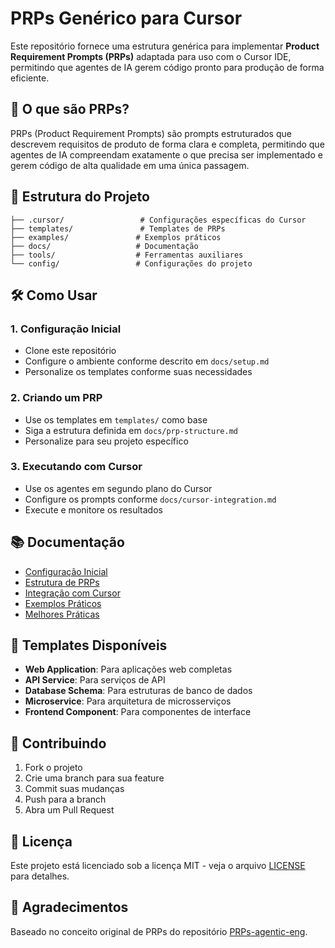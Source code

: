 # PRPs Genérico para Cursor

Este repositório fornece uma estrutura genérica para implementar **Product Requirement Prompts (PRPs)** adaptada para uso com o Cursor IDE, permitindo que agentes de IA gerem código pronto para produção de forma eficiente.

## 🚀 O que são PRPs?

PRPs (Product Requirement Prompts) são prompts estruturados que descrevem requisitos de produto de forma clara e completa, permitindo que agentes de IA compreendam exatamente o que precisa ser implementado e gerem código de alta qualidade em uma única passagem.

## 📁 Estrutura do Projeto

```
├── .cursor/                 # Configurações específicas do Cursor
├── templates/               # Templates de PRPs
├── examples/               # Exemplos práticos
├── docs/                   # Documentação
├── tools/                  # Ferramentas auxiliares
└── config/                 # Configurações do projeto
```

## 🛠️ Como Usar

### 1. Configuração Inicial
- Clone este repositório
- Configure o ambiente conforme descrito em `docs/setup.md`
- Personalize os templates conforme suas necessidades

### 2. Criando um PRP
- Use os templates em `templates/` como base
- Siga a estrutura definida em `docs/prp-structure.md`
- Personalize para seu projeto específico

### 3. Executando com Cursor
- Use os agentes em segundo plano do Cursor
- Configure os prompts conforme `docs/cursor-integration.md`
- Execute e monitore os resultados

## 📚 Documentação

- [Configuração Inicial](docs/setup.md)
- [Estrutura de PRPs](docs/prp-structure.md)
- [Integração com Cursor](docs/cursor-integration.md)
- [Exemplos Práticos](examples/README.md)
- [Melhores Práticas](docs/best-practices.md)

## 🔧 Templates Disponíveis

- **Web Application**: Para aplicações web completas
- **API Service**: Para serviços de API
- **Database Schema**: Para estruturas de banco de dados
- **Microservice**: Para arquitetura de microsserviços
- **Frontend Component**: Para componentes de interface

## 🤝 Contribuindo

1. Fork o projeto
2. Crie uma branch para sua feature
3. Commit suas mudanças
4. Push para a branch
5. Abra um Pull Request

## 📄 Licença

Este projeto está licenciado sob a licença MIT - veja o arquivo [LICENSE](LICENSE) para detalhes.

## 🙏 Agradecimentos

Baseado no conceito original de PRPs do repositório [PRPs-agentic-eng](https://github.com/Wirasm/PRPs-agentic-eng).

